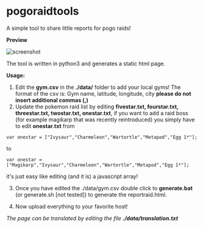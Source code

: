 # pogoraidtools
A simple tool to share little reports for pogo raids!

**Preview**

![screenshot](https://i.imgur.com/dr7MEZN.jpg)

The tool is written in python3 and generates a static html page.

**Usage:**

1. Edit the **gym.csv** in the **./data/** folder to add your local gyms!
The format of the csv is:
Gym name, latitude, longitude, city
**please do not insert additional commas (,)**
2. Update the pokemon raid list by editing **fivestar.txt, fourstar.txt, threestar.txt, twostar.txt, onestar.txt**, if you want to add a raid boss (for example magikarp that was recently reintroduced) you simply have to edit 
**onestar.txt** from 
```
var onestar = ["Ivysaur","Charmeleon","Wartortle","Metapod","Egg 1*"];
```
to
```
var onestar = ["Magikarp","Ivysaur","Charmeleon","Wartortle","Metapod","Egg 1*"];
```
it's just easy like editing (and it is) a javascript array!

3. Once you have edited the ./data/gym.csv double click to **generate.bat** (or generate.sh [not tested]) to generate the reportraid.html.

4. Now upload everything to your favorite host!

*The page can be translated by editing the file **./data/translation.txt***
